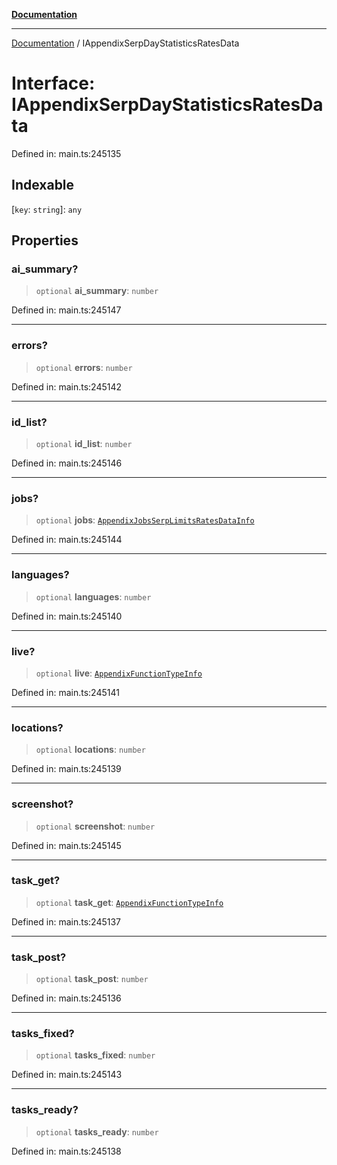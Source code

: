 [**Documentation**](../README.md)

***

[Documentation](../README.md) / IAppendixSerpDayStatisticsRatesData

# Interface: IAppendixSerpDayStatisticsRatesData

Defined in: main.ts:245135

## Indexable

\[`key`: `string`\]: `any`

## Properties

### ai\_summary?

> `optional` **ai\_summary**: `number`

Defined in: main.ts:245147

***

### errors?

> `optional` **errors**: `number`

Defined in: main.ts:245142

***

### id\_list?

> `optional` **id\_list**: `number`

Defined in: main.ts:245146

***

### jobs?

> `optional` **jobs**: [`AppendixJobsSerpLimitsRatesDataInfo`](../classes/AppendixJobsSerpLimitsRatesDataInfo.md)

Defined in: main.ts:245144

***

### languages?

> `optional` **languages**: `number`

Defined in: main.ts:245140

***

### live?

> `optional` **live**: [`AppendixFunctionTypeInfo`](../classes/AppendixFunctionTypeInfo.md)

Defined in: main.ts:245141

***

### locations?

> `optional` **locations**: `number`

Defined in: main.ts:245139

***

### screenshot?

> `optional` **screenshot**: `number`

Defined in: main.ts:245145

***

### task\_get?

> `optional` **task\_get**: [`AppendixFunctionTypeInfo`](../classes/AppendixFunctionTypeInfo.md)

Defined in: main.ts:245137

***

### task\_post?

> `optional` **task\_post**: `number`

Defined in: main.ts:245136

***

### tasks\_fixed?

> `optional` **tasks\_fixed**: `number`

Defined in: main.ts:245143

***

### tasks\_ready?

> `optional` **tasks\_ready**: `number`

Defined in: main.ts:245138
